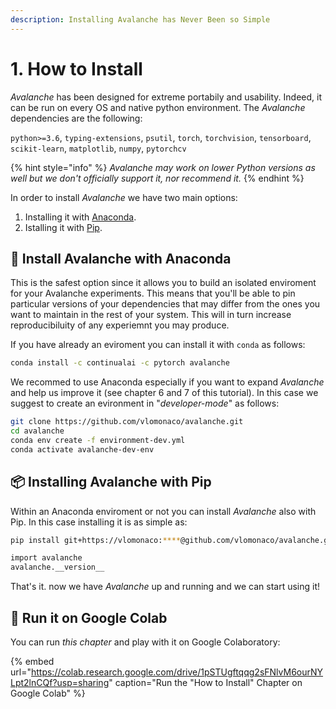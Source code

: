 ```yaml
---
description: Installing Avalanche has Never Been so Simple
---
```


# 1. How to Install

_Avalanche_ has been designed for extreme portabily and usability. Indeed, it can be run on every OS and native python environment. The _Avalanche_ dependencies are the following:

`python>=3.6`, `typing-extensions`, `psutil`, `torch`, `torchvision`, `tensorboard`, `scikit-learn`, `matplotlib`, `numpy`, `pytorchcv`

{% hint style="info" %}
_Avalanche may work on lower Python versions as well but we don't officially support it, nor recommend it._
{% endhint %}

In order to install _Avalanche_ we have two main options:

1. Installing it with [Anaconda](https://www.anaconda.com/).
2. Istalling it with [Pip](https://pypi.org/project/pip/).

## 🐍 Install Avalanche with Anaconda 

This is the safest option since it allows you to build an isolated enviroment for your Avalanche experiments. This means that you'll be able to pin particular versions of your dependencies that may differ from the ones you want to maintain in the rest of your system. This will in turn increase reproducibiluity of any experiemnt you may produce.

If you have already an eviroment you can install it with `conda` as follows:

```bash
conda install -c continualai -c pytorch avalanche
```

We recommed to use Anaconda especially if you want to expand _Avalanche_ and help us improve it \(see chapter 6 and 7 of this tutorial\). In this case we suggest to create an evironment in "_developer-mode_" as follows:

```bash
git clone https://github.com/vlomonaco/avalanche.git
cd avalanche
conda env create -f environment-dev.yml
conda activate avalanche-dev-env
```

## 📦 Installing Avalanche with Pip 

Within an Anaconda enviroment or not you can install _Avalanche_ also with Pip. In this case installing it is as simple as:

```bash
pip install git+https://vlomonaco:****@github.com/vlomonaco/avalanche.git
```

```bash
import avalanche
avalanche.__version__
```

That's it. now we have _Avalanche_ up and running and we can start using it!

## 🤝 Run it on Google Colab

You can run _this chapter_ and play with it on Google Colaboratory:

{% embed url="https://colab.research.google.com/drive/1pSTUgftqqg2sFNlvM6ourNYLpt2lnCQf?usp=sharing" caption="Run the \"How to Install\" Chapter on Google Colab" %}

